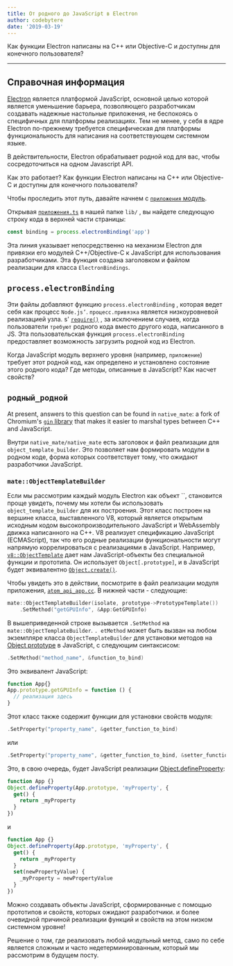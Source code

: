 ```yaml
---
title: От родного до JavaScript в Electron
author: codebytere
date: '2019-03-19'
---
```


Как функции Electron написаны на C++ или Objective-C и доступны для конечного пользователя?

---

## Справочная информация

[Electron](https://electronjs.org) является платформой JavaScript, основной целью которой является уменьшение барьера, позволяющего разработчикам создавать надежные настольные приложения, не беспокоясь о специфичных для платформы реализациях. Тем не менее, у себя в ядре Electron по-прежнему требуется специфическая для платформы функциональность для написания на соответствующем системном языке.

В действительности, Electron обрабатывает родной код для вас, чтобы сосредоточиться на одном Javascript API.

Как это работает? Как функции Electron написаны на C++ или Objective-C и доступны для конечного пользователя?

Чтобы проследить этот путь, давайте начнем с [`приложения` модуль](https://electronjs.org/docs/api/app).

Открывая [`приложения.ts`](https://github.com/electron/electron/blob/0431997c8d64c9ed437b293e8fa15a96fc73a2a7/lib/browser/api/app.ts) в нашей папке `lib/` , вы найдете следующую строку кода в верхней части страницы:

```js
const binding = process.electronBinding('app')
```

Эта линия указывает непосредственно на механизм Electron для привязки его модулей C++/Objective-C к JavaScript для использования разработчиками. Эта функция создана заголовком и файлом реализации [](https://github.com/electron/electron/blob/0431997c8d64c9ed437b293e8fa15a96fc73a2a7/atom/common/api/electron_bindings.cc) для класса `ElectronBindings`.

## `process.electronBinding`

Эти файлы добавляют функцию `process.electronBinding` , которая ведет себя как процесс `Node.js’`. `процесс.привязка` является низкоуровневой реализацией узла. s' [`require()`](https://nodejs.org/api/modules.html#modules_require_id) , за исключением случаев, когда пользователи `требуют` родного кода вместо другого кода, написанного в JS. Эта пользовательская функция `process.electronBinding` предоставляет возможность загрузить родной код из Electron.

Когда JavaScript модуль верхнего уровня (например, `приложение`) требует этот родной код, как определено и установлено состояние этого родного кода? Где методы, описанные в JavaScript? Как насчет свойств?

## `родный_родной`

At present, answers to this question can be found in `native_mate`:  a fork of Chromium's [`gin` library](https://chromium.googlesource.com/chromium/src.git/+/lkgr/gin/) that makes it easier to marshal types between C++ and JavaScript.

Внутри `native_mate/native_mate` есть заголовок и файл реализации для `object_template_builder`. Это позволяет нам формировать модули в родном коде, форма которых соответствует тому, что ожидают разработчики JavaScript.

### `mate::ObjectTemplateBuilder`

Если мы рассмотрим каждый модуль Electron как объект ``, становится проще увидеть, почему мы хотели бы использовать `object_template_builder` для их построения. Этот класс построен на вершине класса, выставленного V8, который является открытым исходным кодом высокопроизводительного JavaScript и WebAssembly движка написанного на С++. V8 реализует спецификацию JavaScript (ECMAScript), так что его родные реализации функциональности могут напрямую коррелироваться с реализациями в JavaScript. Например, [`v8::ObjectTemplate`](https://v8docs.nodesource.com/node-0.8/db/d5f/classv8_1_1_object_template.html) дает нам JavaScript-объекты без специальной функции и прототипа. Он использует `Object[.prototype]`, и в JavaScript будет эквивалентно [`Object.create()`](https://developer.mozilla.org/en-US/docs/Web/JavaScript/Reference/Global_Objects/Object/create).

Чтобы увидеть это в действии, посмотрите в файл реализации модуля приложения, [`atom_api_app.cc`](https://github.com/electron/electron/blob/0431997c8d64c9ed437b293e8fa15a96fc73a2a7/atom/browser/api/atom_api_app.cc). В нижней части - следующие:

```cpp
mate::ObjectTemplateBuilder(isolate, prototype->PrototypeTemplate())
    .SetMethod("getGPUInfo", &App:GetGPUInfo)
```

В вышеприведенной строке вызывается `.SetMethod` на `mate::ObjectTemplateBuilder`. `. etMethod` может быть вызван на любом экземпляре класса `ObjectTemplateBuilder` для установки методов на [Object prototype](https://developer.mozilla.org/en-US/docs/Web/JavaScript/Reference/Global_Objects/Object/prototype) в JavaScript, с следующим синтаксисом:

```cpp
.SetMethod("method_name", &function_to_bind)
```

Это эквивалент JavaScript:

```js
function App{}
App.prototype.getGPUInfo = function () {
  // реализация здесь
}
```

Этот класс также содержит функции для установки свойств модуля:

```cpp
.SetProperty("property_name", &getter_function_to_bind)
```

или

```cpp
.SetProperty("property_name", &getter_function_to_bind, &setter_function_to_bind)
```

Это, в свою очередь, будет JavaScript реализации [Object.defineProperty](https://developer.mozilla.org/en/docs/Web/JavaScript/Reference/Global_Objects/Object/defineProperty):

```js
function App {}
Object.defineProperty(App.prototype, 'myProperty', {
  get() {
    return _myProperty
  }
})
```

и

```js
function App {}
Object.defineProperty(App.prototype, 'myProperty', {
  get() {
    return _myProperty
  }
  set(newPropertyValue) {
    _myProperty = newPropertyValue
  }
})
```

Можно создавать объекты JavaScript, сформированные с помощью прототипов и свойств, которых ожидают разработчики. и более очевидной причиной реализации функций и свойств на этом низком системном уровне!

Решение о том, где реализовать любой модульный метод, само по себе является сложным и часто недетерминированным, который мы рассмотрим в будущем посту.
